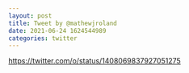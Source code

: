 ```yaml
--- 
layout: post 
title: Tweet by @mathewjroland 
date: 2021-06-24 1624544989 
categories: twitter 
--- 
```

https://twitter.com/o/status/1408069837927051275